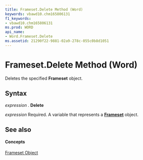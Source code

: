 ```yaml
---
title: Frameset.Delete Method (Word)
keywords: vbawd10.chm165806131
f1_keywords:
- vbawd10.chm165806131
ms.prod: WORD
api_name:
- Word.Frameset.Delete
ms.assetid: 21290f22-9881-02a9-278c-055c0b8d1051
---
```



# Frameset.Delete Method (Word)

Deletes the specified  **Frameset** object.


## Syntax

 _expression_ . **Delete**

 _expression_ Required. A variable that represents a **[Frameset](frameset-object-word.md)** object.


## See also


#### Concepts


[Frameset Object](frameset-object-word.md)

